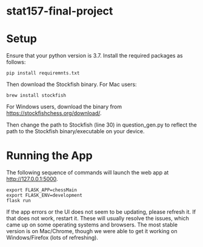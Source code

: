 # stat157-final-project
# Setup
Ensure that your python version is 3.7. Install the required packages as follows:
```
pip install requiremnts.txt
```
Then download the Stockfish binary. For Mac users:
```
brew install stockfish
```
For Windows users, download the binary from https://stockfishchess.org/download/.

Then change the path to Stockfish (line 30) in question_gen.py to reflect the path to the Stockfish binary/executable on your device. 
# Running the App
The following sequence of commands will launch the web app at http://127.0.0.1:5000.
```
export FLASK_APP=chessMain
export FLASK_ENV=development
flask run
```

If the app errors or the UI does not seem to be updating, please refresh it. If that does not work, restart it. These will usually resolve the issues, which came up on some operating systems and browsers. The most stable version is on Mac/Chrome, though we were able to get it working on Windows/Firefox (lots of refreshing).
